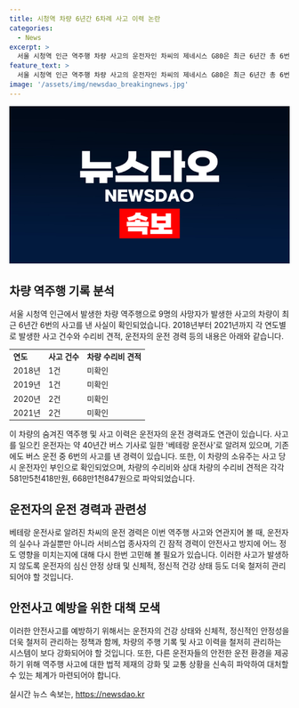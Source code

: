 ```yaml
---
title: 시청역 차량 6년간 6차례 사고 이력 논란
categories:
  - News
excerpt: >
  서울 시청역 인근 역주행 차량 사고의 운전자인 차씨의 제네시스 G80은 최근 6년간 총 6번의 사고를 낸 것으로 확인됐다. 사고 전 운전자는 40년간 버스 기사로 근무한 베테랑 운전사로 알려졌으며, 사고 당시에도 버스 운전을 하던 것으로 파악됐다. 사고로 9명이 숨지고 7명이 다졌으며, 차량 수리비 및 차주의 운전력과 관련된 논란이 일고 있다. (사진=)
feature_text: >
  서울 시청역 인근 역주행 차량 사고의 운전자인 차씨의 제네시스 G80은 최근 6년간 총 6번의 사고를 낸 것으로 확인됐다. 사고 전 운전자는 40년간 버스 기사로 근무한 베테랑 운전사로 알려졌으며, 사고 당시에도 버스 운전을 하던 것으로 파악됐다. 사고로 9명이 숨지고 7명이 다졌으며, 차량 수리비 및 차주의 운전력과 관련된 논란이 일고 있다. (사진=)
image: '/assets/img/newsdao_breakingnews.jpg'
---
```


<p><img src="/assets/img/newsdao_breakingnews.jpg" alt="flaretime 속보" /></p>

<h2 data-ke-size="size26">차량 역주행 기록 분석</h2>

<p data-ke-size="size16">서울 시청역 인근에서 발생한 차량 역주행으로 9명의 사망자가 발생한 사고의 차량이 최근 6년간 6번의 사고를 낸 사실이 확인되었습니다. 2018년부터 2021년까지 각 연도별로 발생한 사고 건수와 수리비 견적, 운전자의 운전 경력 등의 내용은 아래와 같습니다.</p>

<table>
  <tr>
    <td><b>연도</b></td>
    <td><b>사고 건수</b></td>
    <td><b>차량 수리비 견적</b></td>
  </tr>
  <tr>
    <td>2018년</td>
    <td>1건</td>
    <td>미확인</td>
  </tr>
  <tr>
    <td>2019년</td>
    <td>1건</td>
    <td>미확인</td>
  </tr>
  <tr>
    <td>2020년</td>
    <td>2건</td>
    <td>미확인</td>
  </tr>
  <tr>
    <td>2021년</td>
    <td>2건</td>
    <td>미확인</td>
  </tr>
</table>

<p data-ke-size="size16">이 차량의 숨겨진 역주행 및 사고 이력은 운전자의 운전 경력과도 연관이 있습니다. 사고를 일으킨 운전자는 약 40년간 버스 기사로 일한 '베테랑 운전사'로 알려져 있으며, 기존에도 버스 운전 중 6번의 사고를 낸 경력이 있습니다. 또한, 이 차량의 소유주는 사고 당시 운전자인 부인으로 확인되었으며, 차량의 수리비와 상대 차량의 수리비 견적은 각각 581만5천418만원, 668만1천847원으로 파악되었습니다.</p>

<h2 data-ke-size="size26">운전자의 운전 경력과 관련성</h2>

<p data-ke-size="size16">베테랑 운전사로 알려진 차씨의 운전 경력은 이번 역주행 사고와 연관지어 볼 때, 운전자의 실수나 과실뿐만 아니라 서비스업 종사자의 긴 잠적 경력이 안전사고 방지에 어느 정도 영향을 미치는지에 대해 다시 한번 고민해 볼 필요가 있습니다. 이러한 사고가 발생하지 않도록 운전자의 심신 안정 상태 및 신체적, 정신적 건강 상태 등도 더욱 철저히 관리되어야 할 것입니다.</p>

<h2 data-ke-size="size26">안전사고 예방을 위한 대책 모색</h2>

<p data-ke-size="size16">이러한 안전사고를 예방하기 위해서는 운전자의 건강 상태와 신체적, 정신적인 안정성을 더욱 철저히 관리하는 정책과 함께, 차량의 주행 기록 및 사고 이력을 철저히 관리하는 시스템이 보다 강화되어야 할 것입니다. 또한, 다른 운전자들의 안전한 운전 환경을 제공하기 위해 역주행 사고에 대한 법적 제재의 강화 및 교통 상황을 신속히 파악하여 대처할 수 있는 체계가 마련되어야 합니다.</p>
실시간 뉴스 속보는, <a href="https://newsdao.kr" rel="dofollow">https://newsdao.kr</a>


